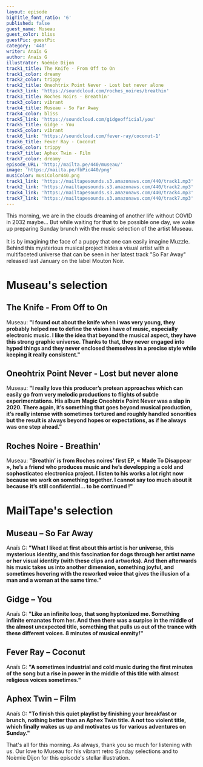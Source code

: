 ```yaml
---
layout: episode
bigTitle_font_ratio: '6'
published: false
guest_name: Museau
guest_color: bliss
guestPic: guestPic
category: '440'
writer: Anaïs G
author: Anaïs G
illustrator: Noémie Dijon
track1_title: The Knife - From Off to On
track1_color: dreamy
track2_color: trippy
track2_title: Oneohtrix Point Never - Lost but never alone
track3_link: 'https://soundcloud.com/roches_noires/breathin'
track3_title: Roches Noirs - Breathin'
track3_color: vibrant
track4_title: Museau - So Far Away
track4_color: bliss
track5_link: 'https://soundcloud.com/gidgeofficial/you'
track5_title: Gidge - You
track5_color: vibrant
track6_link: 'https://soundcloud.com/fever-ray/coconut-1'
track6_title: Fever Ray - Coconut
track6_color: trippy
track7_title: Aphex Twin - Film
track7_color: dreamy
episode_URL: 'http://mailta.pe/440/museau/'
image: 'https://mailta.pe/fbPic440/png'
musiColor: musiColor440.png
track1_link: 'https://mailtapesounds.s3.amazonaws.com/440/track1.mp3'
track2_link: 'https://mailtapesounds.s3.amazonaws.com/440/track2.mp3'
track4_link: 'https://mailtapesounds.s3.amazonaws.com/440/track4.mp3'
track7_link: 'https://mailtapesounds.s3.amazonaws.com/440/track7.mp3'
---
```

This morning, we are in the clouds dreaming of another life without COVID in 2032 maybe... But while waiting for that to be possible one day, we wake up preparing Sunday brunch with the music selection of the artist Museau.
<br><br>
It is by imagining the face of a puppy that one can easily imagine Muzzle. Behind this mysterious musical project hides a visual artist with a multifaceted universe that can be seen in her latest track "So Far Away" released last January on the label Mouton Noir.
</p>

# Museau's selection

## The Knife - From Off to On
Museau: **"**I found out about the knife when i was very young, they probably helped me to define the vision i have of music, especially electronic music. I like the idea that beyond the musical aspect, they have this strong graphic universe. Thanks to that, they never engaged into hyped things and they never enclosed themselves in a precise style while keeping it really consistent.**"**

## Oneohtrix Point Never - Lost but never alone
Museau: **"**I really love this producer’s protean approaches which can easily go from very melodic productions to flights of subtle experimentations. His album Magic Oneohtrix Point Never was a slap in 2020. There again, it’s something that goes beyond musical production, it’s really intense with sometimes tortured and roughly handled sonorities but the result is always beyond hopes or expectations, as if he always was one step ahead.**"**

## Roches Noire -  Breathin'
Museau: **"**Breathin’ is from Roches noires’ first EP, « Made To Disappear », he’s a friend who produces music and he’s developping a cold and sophosticatec electronica project. I listen to his works a lot right now because we work on something together. I cannot say too much about it because it’s still confidential… to be continued !**"**

# MailTape's selection

## Museau  – So Far Away
Anaïs G: **"**What I liked at first about this artist is her universe, this mysterious identity, and this fascination for dogs through her artist name or her visual identity (with these clips and artworks). And then afterwards his music takes us into another dimension, something joyful, and sometimes hovering with the reworked voice that gives the illusion of a man and a woman at the same time.**"**

## Gidge – You
Anaïs G: **"**Like an infinite loop, that song hyptonized me. Something infinite emanates from her. And then there was a surpise in the middle of the almost unexpected title, something that pulls us out of the trance with these different voices. 8 minutes of musical enmity!**"**

## Fever Ray – Coconut
Anaïs G: **"**A sometimes industrial and cold music during the first minutes of the song but a rise in power in the middle of this title with almost religious voices sometimes.**"**

## Aphex Twin – Film
Anaïs G: **"**To finish this quiet playlist by finishing your breakfast or brunch, nothing better than an Aphex Twin title. A not too violent title, which finally wakes us up and motivates us for various adventures on Sunday.**"**

<p id="outroduction">That's all for this morning. As always, thank you so much for listening with us. Our love to Museau for his vibrant retro Sunday selections and to Noèmie Dijon for this episode's stellar illustration.</p>
